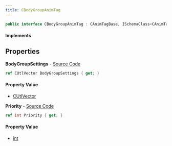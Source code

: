 ```yaml
---
title: CBodyGroupAnimTag
---
```


```csharp
public interface CBodyGroupAnimTag : CAnimTagBase, ISchemaClass<CAnimTagBase>, ISchemaClass<CBodyGroupAnimTag>, ISchemaField, ISchemaClass, INativeHandle
```

#### Implements

## Properties

**BodyGroupSettings** - [Source Code](https://github.com/swiftly-solution/swiftlys2/blob/master/managed/src/SwiftlyS2.Generated/Schemas/Interfaces/CBodyGroupAnimTag.cs#L19)

```csharp
ref CUtlVector BodyGroupSettings { get; }
```

#### Property Value

- [CUtlVector](/docs/api/shared/natives/cutlvector)

**Priority** - [Source Code](https://github.com/swiftly-solution/swiftlys2/blob/master/managed/src/SwiftlyS2.Generated/Schemas/Interfaces/CBodyGroupAnimTag.cs#L16)

```csharp
ref int Priority { get; }
```

#### Property Value

- [int](https://learn.microsoft.com/dotnet/api/system.int32)

